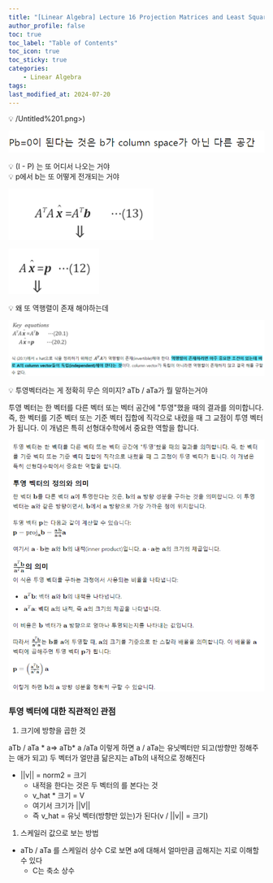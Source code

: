 ```yaml
---
title: "[Linear Algebra] Lecture 16 Projection Matrices and Least Squares"
author_profile: false
toc: true
toc_label: "Table of Contents"
toc_icon: true
toc_sticky: true
categories: 
    - Linear Algebra
tags:
last_modified_at: 2024-07-20
---
```


<aside>
💡
/Untitled%201.png>)

![Untitled](<https://raw.githubusercontent.com/domingolee0254/domingolee0254.github.io/main/assets/image/post_image/Math/2024-07-20-%5BLinear%20Algebra%5D%20Lecture%2016%20Projection%20Matrices%20and%20Least%20Squares/Untitled.png>)

</aside>

<aside>
💡 (I - P) 는 또 어디서 나오는 거야

</aside>

<aside>
💡 p에서 b는 또 어떻게 전개되는 거야

![Untitled](<https://raw.githubusercontent.com/domingolee0254/domingolee0254.github.io/main/assets/image/post_image/Math/2024-07-20-%5BLinear%20Algebra%5D%20Lecture%2016%20Projection%20Matrices%20and%20Least%20Squares/Untitled%201.png>)

![Untitled](<https://raw.githubusercontent.com/domingolee0254/domingolee0254.github.io/main/assets/image/post_image/Math/2024-07-20-%5BLinear%20Algebra%5D%20Lecture%2016%20Projection%20Matrices%20and%20Least%20Squares/Untitled%202.png>)

</aside>

<aside>
💡 왜 또 역행렬이 존재 해야하는데

![Untitled](<https://raw.githubusercontent.com/domingolee0254/domingolee0254.github.io/main/assets/image/post_image/Math/2024-07-20-%5BLinear%20Algebra%5D%20Lecture%2016%20Projection%20Matrices%20and%20Least%20Squares/Untitled%203.png>)

</aside>

<aside>
💡 투영벡터라는 게 정확히 무슨 의미지? aTb / aTa가 뭘 말하는거야

</aside>

투영 벡터는 한 벡터를 다른 벡터 또는 벡터 공간에 "투영"했을 때의 결과를 의미합니다. 즉, 한 벡터를 기준 벡터 또는 기준 벡터 집합에 직각으로 내렸을 때 그 교점이 투영 벡터가 됩니다. 이 개념은 특히 선형대수학에서 중요한 역할을 합니다.

![Untitled](<https://raw.githubusercontent.com/domingolee0254/domingolee0254.github.io/main/assets/image/post_image/Math/2024-07-20-%5BLinear%20Algebra%5D%20Lecture%2016%20Projection%20Matrices%20and%20Least%20Squares/Untitled%204.png>)

### 투영 벡터에 대한 직관적인 관점

1. 크기에 방향을 곱한 것

aTb / aTa * a⇒ aTb* a /aTa 이렇게 하면 a / aTa는 유닛벡터만 되고(방향만 정해주는 애가 되고) 두 벡터가 얼만큼 닮은지는 aTb의 내적으로 정해진다 

- ||v|| = norm2 = 크기
    - 내적을 한다는 것은 두 벡터의 를 본다는 것
    - v_hat * 크기 = V
    - 여기서 크기가 ||V||
    - 즉 v_hat = 유닛 벡터(방향만 있는)가 된다(v / ||v|| = 크기)
1. 스케일러 값으로 보는 방법
- aTb / aTa 를 스케일러 상수 C로 보면 a에 대해서 얼마만큼 곱해지는 지로 이해할 수 있다
    - C는 축소 상수